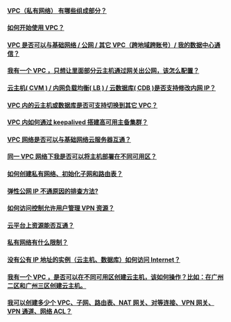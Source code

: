 ﻿ #### [VPC（私有网络） 有哪些组成部分？](hhttp://tce.fsphere.cndocument/product/215/12241)
 #### [如何开始使用 VPC？](http://tce.fsphere.cn/document/product/215/12246)
 #### [VPC 是否可以与基础网络 / 公网 / 其它 VPC（跨地域跨账号）/ 我的数据中心通信？](http://tce.fsphere.cn/document/product/215/12239)
 #### [我有一个 VPC ，只想让里面部分云主机通过网关出公网，该怎么配置？](http://tce.fsphere.cn/document/product/215/12251)
 #### [云主机( CVM ) / 内网负载均衡( LB ) / 云数据库( CDB )是否支持修改内网 IP？](http://tce.fsphere.cn/document/product/215/12242)
 #### [VPC 内的云主机或数据库是否可支持切换到其它 VPC？](http://tce.fsphere.cn/document/product/215/12238)
 #### [VPC 内如何通过 keepalived 搭建高可用主备集群？](http://tce.fsphere.cn/document/product/215/5850)
 #### [VPC 网络是否可以与基础网络云服务器互通？](http://tce.fsphere.cn/document/product/215/12240)
 #### [同一 VPC 网络下我是否可以将主机部署在不同可用区？](http://tce.fsphere.cn/document/product/215/12244)
 #### [如何创建私有网络、初始化子网和路由表？](http://tce.fsphere.cn/document/product/215/12245)
 #### [弹性公网 IP 不通原因的排查方法?](http://tce.fsphere.cn/document/product/215/12249)
 #### [如何访问控制允许用户管理 VPN 资源？](http://tce.fsphere.cn/document/product/215/12248)
 #### [云平台上资源能否互通？](http://tce.fsphere.cn/document/product/215/12255)
 #### [私有网络有什么限制？](http://tce.fsphere.cn/document/product/215/12254)
 #### [没有公有 IP 地址的实例（云主机、数据库）如何访问 Internet？](http://tce.fsphere.cn/document/product/215/12253) 
 #### [我有一个 VPC ，是否可以在不同可用区创建云主机，该如何操作？比如：在广州二区和广州三区创建云主机。](http://tce.fsphere.cn/document/product/215/12252)
 #### [我可以创建多少个 VPC、子网、路由表、NAT 网关、对等连接、VPN 网关、VPN 通道、网络 ACL？](http://tce.fsphere.cn/document/product/215/12250)
